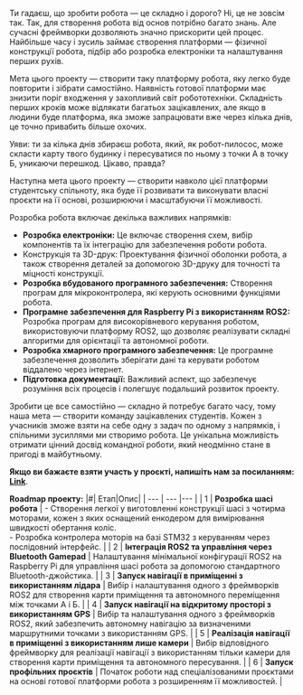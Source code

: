 Ти гадаєш, що зробити робота — це складно і дорого? Ні, це не зовсім так. Так, для створення робота від основ потрібно багато знань. Але сучасні фреймворки дозволяють значно прискорити цей процес. Найбільше часу і зусиль займає створення платформи — фізичної конструкції робота, підбір або розробка електроніки та налаштування перших рухів.

Мета цього проекту — створити таку платформу робота, яку легко буде повторити і зібрати самостійно. Наявність готової платформи має знизити поріг входження у захопливий світ робототехніки. Складність перших кроків може відлякати багатьох зацікавлених, але якщо в людини буде платформа, яка зможе запрацювати вже через кілька днів, це точно привабить більше охочих.

Уяви: ти за кілька днів збираєш робота, який, як робот-пилосос, може скласти карту твого будинку і пересуватися по ньому з точки А в точку Б, уникаючи перешкод. Цікаво, правда?

Наступна мета цього проекту — створити навколо цієї платформи студентську спільноту, яка буде її розвивати та виконувати власні проєкти на її основі, розширюючи і масштабуючи її можливості.

Розробка робота включає декілька важливих напрямків:
* **Розробка електроніки:** Це включає створення схем, вибір компонентів та їх інтеграцію для забезпечення роботи робота.
* Конструкція та 3D-друк: Проектування фізичної оболонки робота, а також створення деталей за допомогою 3D-друку для точності та міцності конструкції.
* **Розробка вбудованого програмного забезпечення:** Створення програм для мікроконтролера, які керують основними функціями робота.
* **Програмне забезпечення для Raspberry Pi з використанням ROS2:** Розробка програм для високорівневого керування роботом, використовуючи платформу ROS2, що дозволяє реалізувати складні алгоритми для орієнтації та автономної роботи.
* **Розробка хмарного програмного забезпечення:** Це програмне забезпечення дозволить зберігати дані та керувати роботом віддалено через інтернет.
* **Підготовка документації:** Важливий аспект, що забезпечує розуміння всіх процесів і полегшує подальший розвиток проекту.

Зробити це все самостійно — складно й потребує багато часу, тому наша мета — створити команду зацікавлених студентів. Кожен з учасників зможе взяти на себе одну з задач по одному з напрямків, і спільними зусиллями ми створимо робота. Це унікальна можливість отримати цінний досвід командної роботи, який неодмінно стане в пригоді в майбутньому.

**Якщо ви бажаєте взяти участь у проєкті, напишіть нам за посиланням:** [**Link**](https://github.com/orgs/KPI-Rover/discussions/11#discussion-7336225).

**Roadmap проекту:**
|#| Етап|Опис|
| --- | --- |--- | 
| 1 | **Розробка шасі робота** | - Створення легкої у виготовленні конструкції шасі з чотирма моторами, кожен з яких оснащений енкодером для вимірювання швидкості обертання коліс. <br/> - Розробка контролера моторів на базі STM32 з керуванням через послідовний інтерфейс. |
| 2 | **Інтеграція ROS2 та управління через Bluetooth Gamepad**              | Налаштування мінімальної конфігурації ROS2 на Raspberry Pi для управління шасі робота за допомогою стандартного Bluetooth-джойстика.                   |
| 3 | **Запуск навігації в приміщенні з використанням лідара**               | Вибір і налаштування одного з фреймворків ROS2 для створення карти приміщення та автономного переміщення між точками А і Б.                            |
| 4 | **Запуск навігації на відкритому просторі з використанням GPS**        | Вибір та налаштування одного з фреймворків ROS2, який забезпечить автономну навігацію за визначеними маршрутними точками з використанням GPS.          |
| 5 | **Реалізація навігації в приміщенні з використанням лише камери**      | Вибір відповідного фреймворку для реалізації навігації з використанням тільки камери для створення карти приміщення та автономного пересування.        |
| 6 | **Запуск профільних проєктів**                                         | Початок роботи над спеціалізованими проєктами на основі готової платформи робота з розширенням її можливостей.                                         |
